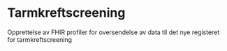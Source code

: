# Tarmkreftscreening
Opprettelse av FHIR profiler for oversendelse av data til det nye registeret for tarmkreftscreening
